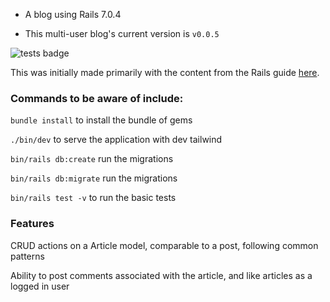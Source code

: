 * A blog using Rails 7.0.4

* This multi-user blog's current version is `v0.0.5`

![tests badge](https://img.shields.io/badge/Tests-Passing-Green.svg)

This was initially made primarily with the content from the Rails guide [here](https://guides.rubyonrails.org/getting_started.html).

### Commands to be aware of include:

`bundle install` to install the bundle of gems

`./bin/dev` to serve the application with dev tailwind

`bin/rails db:create` run the migrations

`bin/rails db:migrate` run the migrations

`bin/rails test -v` to run the basic tests 

### Features

CRUD actions on a Article model, comparable to a post, following common patterns

Ability to post comments associated with the article, and like articles as a logged in user



